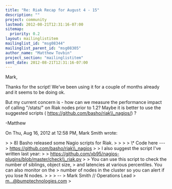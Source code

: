 ```yaml
---
title: "Re: Riak Recap for August 4 - 15"
description: ""
project: community
lastmod: 2012-08-21T12:31:16-07:00
sitemap:
  priority: 0.2
layout: mailinglistitem
mailinglist_id: "msg08344"
mailinglist_parent_id: "msg08305"
author_name: "Matthew Tovbin"
project_section: "mailinglistitem"
sent_date: 2012-08-21T12:31:16-07:00
---
```



Mark,

Thanks for the script! We've been using it for a couple of months already
and it seems to be doing ok.

But my current concern is - how can we measure the performance impact of
calling "/stats/" on Riak nodes prior to 1.2?
Maybe it is better to use the suggested scripts (
https://github.com/basho/riak\\_nagios/) ?

-Matthew

On Thu, Aug 16, 2012 at 12:58 PM, Mark Smith wrote:

&gt; &gt; 8) Basho released some Nagio scripts for Riak.
&gt; &gt;
&gt; &gt; \\* Code here ---&gt; https://github.com/basho/riak\\_nagios
&gt;
&gt; I also suggest the script I've written last year:
&gt;
&gt; https://github.com/xb95/nagios-plugins/blob/master/check\\_riak.py
&gt;
&gt; You can use this script to check the number of siblings, object size,
&gt; and latencies at various percentiles. You can also monitor on the
&gt; number of nodes in the cluster so you can alert if you lose N nodes.
&gt;
&gt;
&gt; --
&gt; Mark Smith // Operations Lead
&gt; m...@bumptechnologies.com
&gt;

